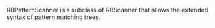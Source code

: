 RBPatternScanner is a subclass of RBScanner that allows the extended syntax of pattern matching trees.